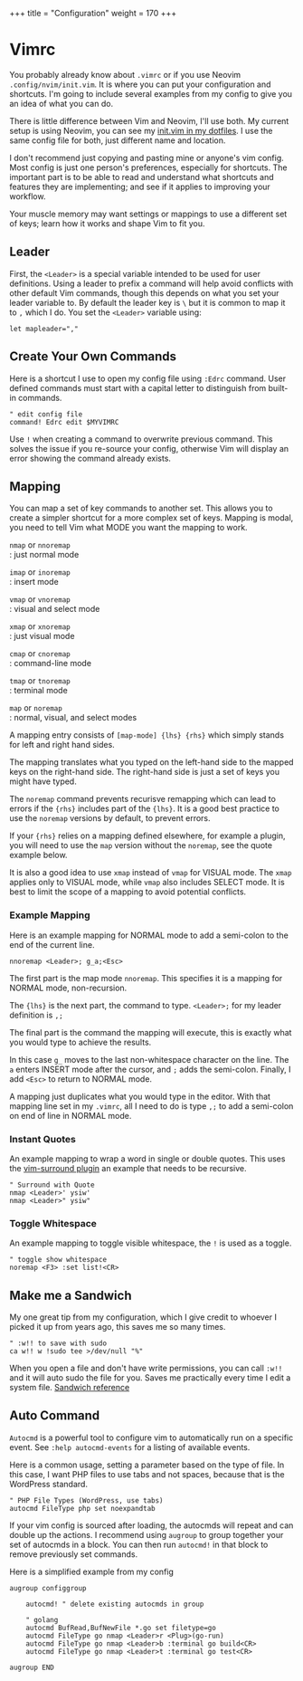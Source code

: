 +++
title = "Configuration"
weight = 170
+++

# Vimrc

You probably already know about `.vimrc` or if you use Neovim `.config/nvim/init.vim`. It is where you can put your configuration and shortcuts. I'm going to include several examples from my config to give you an idea of what you can do.

There is little difference between Vim and Neovim, I'll use both. My current setup is using Neovim, you can see my [init.vim in my dotfiles](https://github.com/mkaz/dotfiles/blob/master/extras/nvim/init.vim). I use the same config file for both, just different name and location.

I don't recommend just copying and pasting mine or anyone's vim config. Most config is just one person's preferences, especially for shortcuts. The important part is to be able to read and understand what shortcuts and features they are implementing; and see if it applies to improving your workflow.

Your muscle memory may want settings or mappings to use a different set of keys; learn how it works and shape Vim to fit you.

## Leader

First, the `<Leader>` is a special variable intended to be used for user definitions. Using a leader to prefix a command will help avoid conflicts with other default Vim commands, though this depends on what you set your leader variable to. By default the leader key is `\` but it is common to map it to `,` which I do. You set the `<Leader>` variable using:

```vim
let mapleader=","
```

## Create Your Own Commands

Here is a shortcut I use to open my config file using `:Edrc` command. User defined commands must start with a capital letter to distinguish from built-in commands.

```vim
" edit config file
command! Edrc edit $MYVIMRC
```

Use `!` when creating a command to overwrite previous command. This solves the issue if you re-source your config, otherwise Vim will display an error showing the command already exists.

## Mapping

You can map a set of key commands to another set. This allows you to create a simpler shortcut for a more complex set of keys. Mapping is modal, you need to tell Vim what MODE you want the mapping to work.

`nmap` or `nnoremap`  
: just normal mode

`imap` or `inoremap`  
: insert mode

`vmap` or `vnoremap`  
: visual and select mode

`xmap` or `xnoremap`  
: just visual mode

`cmap` or `cnoremap`  
: command-line mode

`tmap` or `tnoremap`  
: terminal mode

`map` or `noremap`  
: normal, visual, and select modes

A mapping entry consists of `[map-mode] {lhs} {rhs}` which simply stands for left and right hand sides.

The mapping translates what you typed on the left-hand side to the mapped keys on the right-hand side. The right-hand side is just a set of keys you might have typed.

The `noremap` command prevents recurisve remapping which can lead to errors if the `{rhs}` includes part of the `{lhs}`. It is a good best practice to use the `noremap` versions by default, to prevent errors.

If your `{rhs}` relies on a mapping defined elsewhere, for example a plugin, you will need to use the `map` version without the `noremap`, see the quote example below.

It is also a good idea to use `xmap` instead of `vmap` for VISUAL mode. The `xmap` applies only to VISUAL mode, while `vmap` also includes SELECT mode. It is best to limit the scope of a mapping to avoid potential conflicts.

### Example Mapping

Here is an example mapping for NORMAL mode to add a semi-colon to the end of the current line.

```vim
nnoremap <Leader>; g_a;<Esc>
```

The first part is the map mode `nnoremap`. This specifies it is a mapping for NORMAL mode, non-recursion.

The `{lhs}` is the next part, the command to type. `<Leader>;` for my leader definition is `,;`

The final part is the command the mapping will execute, this is exactly what you would type to achieve the results.

In this case `g_` moves to the last non-whitespace character on the line. The `a` enters INSERT mode after the cursor, and `;` adds the semi-colon. Finally, I add `<Esc>` to return to NORMAL mode.

A mapping just duplicates what you would type in the editor. With that mapping line set in my `.vimrc`, all I need to do is type `,;` to add a semi-colon on end of line in NORMAL mode.

### Instant Quotes

An example mapping to wrap a word in single or double quotes. This uses the [vim-surround plugin](https://github.com/tpope/vim-surround) an example that needs to be recursive.

```vim
" Surround with Quote
nmap <Leader>' ysiw'
nmap <Leader>" ysiw"
```

### Toggle Whitespace

An example mapping to toggle visible whitespace, the `!` is used as a toggle.

```vim
" toggle show whitespace
noremap <F3> :set list!<CR>
```

## Make me a Sandwich

My one great tip from my configuration, which I give credit to whoever I picked it up from years ago, this saves me so many times.

```vim
" :w!! to save with sudo
ca w!! w !sudo tee >/dev/null "%"
```

When you open a file and don't have write permissions, you can call `:w!!` and it will auto sudo the file for you. Saves me practically every time I edit a system file. [Sandwich reference](https://xkcd.com/149/)

## Auto Command

`Autocmd` is a powerful tool to configure vim to automatically run on a specific event. See `:help autocmd-events` for a listing of available events.

Here is a common usage, setting a parameter based on the type of file. In this case, I want PHP files to use tabs and not spaces, because that is the WordPress standard.

```vim
" PHP File Types (WordPress, use tabs)
autocmd FileType php set noexpandtab
```

If your vim config is sourced after loading, the autocmds will repeat and can double up the actions. I recommend using `augroup` to group together your set of autocmds in a block. You can then run `autocmd!` in that block to remove previously set commands.

Here is a simplified example from my config

```vim
augroup configgroup

    autocmd! " delete existing autocmds in group

    " golang
    autocmd BufRead,BufNewFile *.go set filetype=go
    autocmd FileType go nmap <Leader>r <Plug>(go-run)
    autocmd FileType go nmap <Leader>b :terminal go build<CR>
    autocmd FileType go nmap <Leader>t :terminal go test<CR>

augroup END
```
